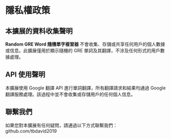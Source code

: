 # 隱私權政策

## 本擴展的資料收集聲明

**Random GRE Word 隨機單字複習器** 不會收集、存儲或共享任何用戶的個人數據或信息。此擴展僅用於顯示隨機的 GRE 單詞及其翻譯，不涉及任何形式的用戶數據處理。

## API 使用聲明

本擴展使用 Google 翻譯 API 進行單詞翻譯，所有翻譯請求和結果均通過 Google 翻譯服務處理。該過程中並不會收集或存儲用戶的任何個人信息。

## 聯繫我們

如果您對本擴展有任何疑問，請通過以下方式聯繫我們： github.com/tbdavid2019
